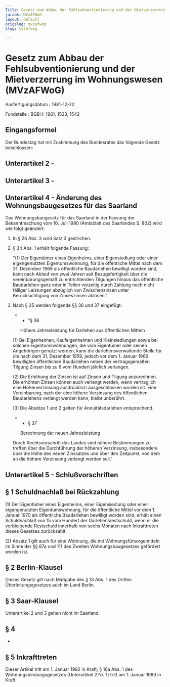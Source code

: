 ```yaml
---
Title: Gesetz zum Abbau der Fehlsubventionierung und der Mietverzerrung im Wohnungswesen
jurabk: MVzAFWoG
layout: default
origslug: mvzafwog
slug: mvzafwog

---
```


# Gesetz zum Abbau der Fehlsubventionierung und der Mietverzerrung im Wohnungswesen (MVzAFWoG)

Ausfertigungsdatum
:   1981-12-22

Fundstelle
:   BGBl I: 1981, 1523, 1542


## Eingangsformel

Der Bundestag hat mit Zustimmung des Bundesrates das folgende Gesetz
beschlossen:


## Unterartikel 2 - 



## Unterartikel 3 - 



## Unterartikel 4 - Änderung des Wohnungsbaugesetzes für das Saarland

Das Wohnungsbaugesetz für das Saarland in der Fassung der
Bekanntmachung vom 10. Juli 1980 (Amtsblatt des Saarlandes S. 802)
wird wie folgt geändert:

1.  In § 26 Abs. 3 wird Satz 3 gestrichen.


2.  § 34 Abs. 1 erhält folgende Fassung:

    "(1) Der Eigentümer eines Eigenheims, einer Eigensiedlung oder einer
    eigengenutzten Eigentumswohnung, für die öffentliche Mittel nach dem
    31\. Dezember 1969 als öffentliche Baudarlehen bewilligt worden sind,
    kann nach Ablauf von zwei Jahren seit Bezugsfertigkeit über die
    vereinbarungsgemäß zu entrichtenden Tilgungen hinaus das öffentliche
    Baudarlehen ganz oder in Teilen vorzeitig durch Zahlung noch nicht
    fälliger Leistungen abzüglich von Zwischenzinsen unter
    Berücksichtigung von Zinseszinsen ablösen."


3.  Nach § 35 werden folgende §§ 36 und 37 eingefügt:

    *
        *   "§ 36




        Höhere Jahresleistung für Darlehen aus öffentlichen Mitteln




    (1) Bei Eigenheimen, Kaufeigenheimen und Kleinsiedlungen sowie bei
    solchen Eigentumswohnungen, die vom Eigentümer oder seinen Angehörigen
    genutzt werden, kann die darlehensverwaltende Stelle für die nach dem
    31\. Dezember 1959, jedoch vor dem 1. Januar 1969 bewilligten
    öffentlichen Baudarlehen neben der vertragsgemäßen Tilgung Zinsen bis
    zu 6 vom Hundert jährlich verlangen.

    (2) Die Erhöhung der Zinsen ist auf Zinsen und Tilgung anzurechnen.
    Die erhöhten Zinsen können auch verlangt werden, wenn vertraglich eine
    Höherverzinsung ausdrücklich ausgeschlossen worden ist. Eine
    Vereinbarung, nach der eine höhere Verzinsung des öffentlichen
    Baudarlehens verlangt werden kann, bleibt unberührt.

    (3) Die Absätze 1 und 2 gelten für Annuitätsdarlehen entsprechend.


    *
        *   § 37




        Berechnung der neuen Jahresleistung




    Durch Rechtsvorschrift des Landes sind nähere Bestimmungen zu treffen
    über die Durchführung der höheren Verzinsung, insbesondere über die
    Höhe des neuen Zinssatzes und über den Zeitpunkt, von dem an die
    höhere Verzinsung verlangt werden soll."





## Unterartikel 5 - Schlußvorschriften



## § 1 Schuldnachlaß bei Rückzahlung

(1) Der Eigentümer eines Eigenheims, einer Eigensiedlung oder einer
eigengenutzten Eigentumswohnung, für die öffentliche Mittel vor dem 1.
Januar 1970 als öffentliche Baudarlehen bewilligt worden sind, erhält
einen Schuldnachlaß von 15 vom Hundert der Darlehensrestschuld, wenn
er die verbleibende Restschuld innerhalb von sechs Monaten nach
Inkrafttreten dieses Gesetzes zurückzahlt.

(2) Absatz 1 gilt auch für eine Wohnung, die mit
Wohnungsfürsorgemitteln im Sinne der §§ 87a und 111 des Zweiten
Wohnungsbaugesetzes gefördert worden ist.


## § 2 Berlin-Klausel

Dieses Gesetz gilt nach Maßgabe des § 13 Abs. 1 des Dritten
Überleitungsgesetzes auch im Land Berlin.


## § 3 Saar-Klausel

Unterartikel 2 und 3 gelten nicht im Saarland.


## § 4

-


## § 5 Inkrafttreten

Dieser Artikel tritt am 1. Januar 1982 in Kraft; § 16a Abs. 1 des
Wohnungsbindungsgesetzes (Unterartikel 2 Nr. 1) tritt am 1. Januar
1983 in Kraft.

